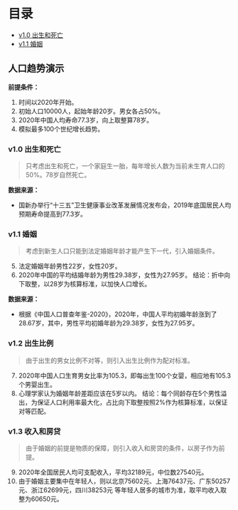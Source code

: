 # 目录
- [v1.0 出生和死亡](#v10-出生和死亡)
- [v1.1 婚姻](#v11-婚姻)

## 人口趋势演示

**前提条件：**

1. 时间以2020年开始。
2. 初始人口10000人，起始年龄20岁。男女各占50%。
3. 2020年中国人均寿命77.3岁，向上取整算78岁。
4. 模拟最多100个世纪增长趋势。


### v1.0 出生和死亡
> 只考虑出生和死亡，一个家庭生一胎，每年增长人数为当前未生育人口的50%。78岁自然死亡。

**数据来源：**
- 国新办举行“十三五”卫生健康事业改革发展情况发布会，2019年底国居民人均预期寿命提高到77.3岁。

### v1.1 婚姻
> 考虑到新生人口只能到法定婚姻年龄才能产生下一代，引入婚姻条件。

5. 法定婚姻年龄男性22岁，女性20岁。
6. 2020年中国的平均结婚年龄为男性29.38岁，女性为27.95岁。
结论：折中向下取整，以28岁为核算标准，以加快人口增长。

**数据来源：**
- 根据《中国人口普查年鉴-2020》，2020年，中国人平均初婚年龄涨到了28.67岁，其中，男性平均初婚年龄为29.38岁，女性为27.95岁。

### v1.2 出生比例
> 由于出生的男女比例不对等，则引入出生比例作为配对标准。

7. 2020年中国人口生育男女比率为105.3，即每出生100个女婴，相应地有105.3个男婴出生。
8. 心理学家认为婚姻年龄差距应该在5岁以内。
结论：每个同龄存在5个男性溢出，为保证人口利用率最大化，占比向下取整按照2%作为核算标准，以保证对等匹配。

### v1.3 收入和房贷
> 由于婚姻的前提是物质的保障，则引入收入和房贷的条件，以房子作为前提。

9. 2020年全国居民人均可支配收入，平均32189元，中位数27540元。
10. 由于婚姻主要集中在年轻人，则以北京75602元、上海76437元、广东50257元、浙江62699元，四川38253元 等年轻人居多的城市为准，取平均收入取整为60650元。
